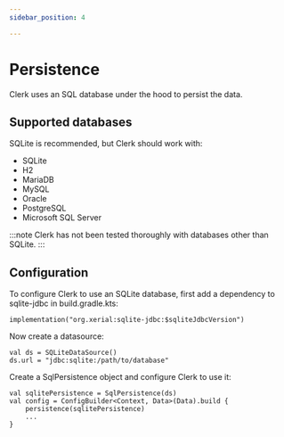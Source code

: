 ```yaml
---
sidebar_position: 4

---
```

# Persistence

Clerk uses an SQL database under the hood to persist the data.

## Supported databases

SQLite is recommended, but Clerk should work with:

* SQLite
* H2
* MariaDB
* MySQL
* Oracle
* PostgreSQL
* Microsoft SQL Server

:::note
Clerk has not been tested thoroughly with databases other than SQLite. 
:::

## Configuration

To configure Clerk to use an SQLite database, first add a dependency to sqlite-jdbc in build.gradle.kts:
```
implementation("org.xerial:sqlite-jdbc:$sqliteJdbcVersion")
```

Now create a datasource:
```
val ds = SQLiteDataSource()
ds.url = "jdbc:sqlite:/path/to/database"
```

Create a SqlPersistence object and configure Clerk to use it:
```
val sqlitePersistence = SqlPersistence(ds)
val config = ConfigBuilder<Context, Data>(Data).build {
    persistence(sqlitePersistence)
    ...
}
```

